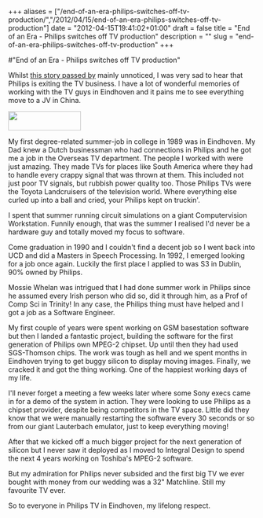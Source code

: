 +++
aliases = ["/end-of-an-era-philips-switches-off-tv-production/","/2012/04/15/end-of-an-era-philips-switches-off-tv-production"]
date = "2012-04-15T19:41:02+01:00"
draft = false
title = "End of an Era - Philips switches off TV production"
description = ""
slug = "end-of-an-era-philips-switches-off-tv-production"
+++

#"End of an Era - Philips switches off TV production"

Whilst <a href="http://www.rnw.nl/english/article/philips-switches-tv-production">this story passed by</a> mainly unnoticed, I was very sad to hear that Philips is exiting the TV business. I have a lot of wonderful memories of working with the TV guys in Eindhoven and it pains me to see everything move to a JV in China.

<a href="http://www.philips.com/"><img class="size-full wp-image-681 aligncenter" title="mainlogo_full_gb_en" src="https://d2j17b10ywb1i7.cloudfront.net/wp-content/uploads/2012/04/mainlogo_full_gb_en.gif" alt="" width="148" height="39" /></a>

My first degree-related summer-job in college in 1989 was in Eindhoven. My Dad knew a Dutch businessman who had connections in Philips and he got me a job in the Overseas TV department. The people I worked with were just amazing. They made TVs for places like South America where they had to handle every crappy signal that was thrown at them. This included not just poor TV signals, but rubbish power quality too. Those Philips TVs were the Toyota Landcruisers of the television world. Where everything else curled up into a ball and cried, your Philips kept on truckin'.

I spent that summer running circuit simulations on a giant Computervision Workstation. Funnily enough, that was the summer I realised I'd never be a hardware guy and totally moved my focus to software.

Come graduation in 1990 and I couldn't find a decent job so I went back into UCD and did a Masters in Speech Processing. In 1992, I emerged looking for a job once again. Luckily the first place I applied to was S3 in Dublin, 90% owned by Philips.

Mossie Whelan was intrigued that I had done summer work in Philips since he assumed every Irish person who did so, did it through him, as a Prof of Comp Sci in Trinity! In any case, the Philips thing must have helped and I got a job as a Software Engineer.

My first couple of years were spent working on GSM basestation software but then I landed a fantastic project, building the software for the first generation of Philips own MPEG-2 chipset. Up until then they had used SGS-Thomson chips. The work was tough as hell and we spent months in Eindhoven trying to get buggy silicon to display moving images. Finally, we cracked it and got the thing working. One of the happiest working days of my life.

I'll never forget a meeting a few weeks later where some Sony execs came in for a demo of the system in action. They were looking to use Philips as a chipset provider, despite being competitors in the TV space. Little did they know that we were manually restarting the software every 30 seconds or so from our giant Lauterbach emulator, just to keep everything moving!

After that we kicked off a much bigger project for the next generation of silicon but I never saw it deployed as I moved to Integral Design to spend the next 4 years working on Toshiba's MPEG-2 software.

But my admiration for Philips never subsided and the first big TV we ever bought with money from our wedding was a 32" Matchline. Still my favourite TV ever.

So to everyone in Philips TV in Eindhoven, my lifelong respect.

&nbsp;